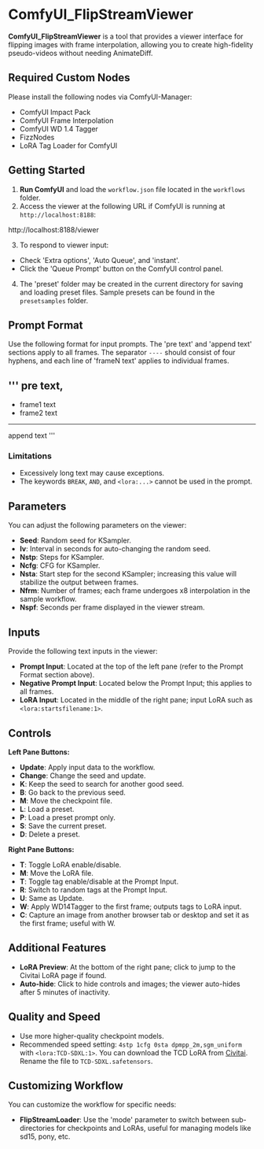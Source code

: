 # ComfyUI_FlipStreamViewer

**ComfyUI_FlipStreamViewer** is a tool that provides a viewer interface for flipping images with frame interpolation, allowing you to create high-fidelity pseudo-videos without needing AnimateDiff.

## Required Custom Nodes

Please install the following nodes via ComfyUI-Manager:

- ComfyUI Impact Pack
- ComfyUI Frame Interpolation
- ComfyUI WD 1.4 Tagger
- FizzNodes
- LoRA Tag Loader for ComfyUI

## Getting Started

1. **Run ComfyUI** and load the `workflow.json` file located in the `workflows` folder.
2. Access the viewer at the following URL if ComfyUI is running at `http://localhost:8188`:

http://localhost:8188/viewer


3. To respond to viewer input:
- Check 'Extra options', 'Auto Queue', and 'instant'.
- Click the 'Queue Prompt' button on the ComfyUI control panel.

4. The 'preset' folder may be created in the current directory for saving and loading preset files. Sample presets can be found in the `presetsamples` folder.

## Prompt Format

Use the following format for input prompts. The 'pre text' and 'append text' sections apply to all frames. The separator `----` should consist of four hyphens, and each line of 'frameN text' applies to individual frames.

'''
pre text,
----
- frame1 text
- frame2 text
----
append text
'''

### Limitations

- Excessively long text may cause exceptions.
- The keywords `BREAK`, `AND`, and `<lora:...>` cannot be used in the prompt.

## Parameters

You can adjust the following parameters on the viewer:

- **Seed**: Random seed for KSampler.
- **Iv**: Interval in seconds for auto-changing the random seed.
- **Nstp**: Steps for KSampler.
- **Ncfg**: CFG for KSampler.
- **Nsta**: Start step for the second KSampler; increasing this value will stabilize the output between frames.
- **Nfrm**: Number of frames; each frame undergoes x8 interpolation in the sample workflow.
- **Nspf**: Seconds per frame displayed in the viewer stream.

## Inputs

Provide the following text inputs in the viewer:

- **Prompt Input**: Located at the top of the left pane (refer to the Prompt Format section above).
- **Negative Prompt Input**: Located below the Prompt Input; this applies to all frames.
- **LoRA Input**: Located in the middle of the right pane; input LoRA such as `<lora:startsfilename:1>`.

## Controls

**Left Pane Buttons:**

- **Update**: Apply input data to the workflow.
- **Change**: Change the seed and update.
- **K**: Keep the seed to search for another good seed.
- **B**: Go back to the previous seed.
- **M**: Move the checkpoint file.
- **L**: Load a preset.
- **P**: Load a preset prompt only.
- **S**: Save the current preset.
- **D**: Delete a preset.

**Right Pane Buttons:**

- **T**: Toggle LoRA enable/disable.
- **M**: Move the LoRA file.
- **T**: Toggle tag enable/disable at the Prompt Input.
- **R**: Switch to random tags at the Prompt Input.
- **U**: Same as Update.
- **W**: Apply WD14Tagger to the first frame; outputs tags to LoRA input.
- **C**: Capture an image from another browser tab or desktop and set it as the first frame; useful with W.

## Additional Features

- **LoRA Preview**: At the bottom of the right pane; click to jump to the Civitai LoRA page if found.
- **Auto-hide**: Click to hide controls and images; the viewer auto-hides after 5 minutes of inactivity.

## Quality and Speed

- Use more higher-quality checkpoint models.
- Recommended speed setting: `4stp 1cfg 0sta dpmpp_2m,sgm_uniform` with `<lora:TCD-SDXL:1>`. You can download the TCD LoRA from [Civitai](https://civitai.com/models/395638). Rename the file to `TCD-SDXL.safetensors`.

## Customizing Workflow

You can customize the workflow for specific needs:

- **FlipStreamLoader**: Use the 'mode' parameter to switch between sub-directories for checkpoints and LoRAs, useful for managing models like sd15, pony, etc.

